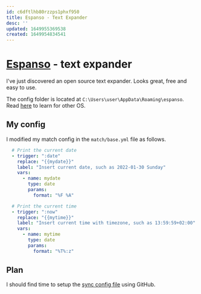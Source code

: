 ```yaml
---
id: c6dftlhb80rzzps1phxf950
title: Espanso - Text Expander
desc: ''
updated: 1649955369538
created: 1649954834541
---
```

# [Espanso](https://espanso.org/) - text expander

I've just discovered an open source text expander. Looks great, free and easy to use.

The config folder is located at `C:\Users\user\AppData\Roaming\espanso`. Read [here](https://espanso.org/docs/get-started/#configuration) to learn for other OS.

## My config

I modified my match config in the `match/base.yml` file as follows.

```yaml
  # Print the current date
  - trigger: ":date"
    replace: "{{mydate}}"
    label: "Insert current date, such as 2022-01-30 Sunday"
    vars:
      - name: mydate
        type: date
        params:
          format: "%F %A"
```

```yaml
  # Print the current time
  - trigger: ":now"
    replace: "{{mytime}}"
    label: "Insert current time with timezone, such as 13:59:59+02:00"
    vars:
      - name: mytime
        type: date
        params:
          format: "%T%:z"
```

## Plan

I should find time to setup the [sync config file](https://espanso.org/docs/sync/) using GitHub.